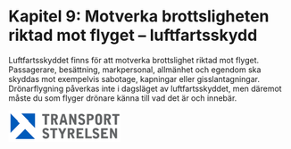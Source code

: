 # Kapitel 9: Motverka brottsligheten riktad mot flyget – luftfartsskydd

Luftfartsskyddet finns för att motverka brottslighet riktad mot flyget. Passagerare, besättning, markpersonal, allmänhet och egendom ska skyddas mot exempelvis sabotage, kapningar eller gisslantagningar. Drönarflygning påverkas inte i dagsläget av luftfartsskyddet, men däremot måste du som flyger drönare känna till vad det är och innebär.

![Transport Styrelsen](./images/Logga.png)
